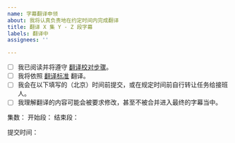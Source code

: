 ```yaml
---
name: 字幕翻译申领
about: 我将认真负责地在约定时间内完成翻译
title: 翻译 X 集 Y - Z 段字幕
labels: 翻译中
assignees: ''

---
```


<!--
请在下面 [] 中的空格替换为 x 表示您已知晓并同意。

- [x] 示例，这就是如何用 x 表示同意
-->

- [ ] 我已阅读并将遵守 [翻译校对步骤](https://github.com/Apollonyan/CS193p-Developing-Apps-for-iOS-Spring-2020/blob/master/CONTRIBUTING.md)。
- [ ] 我将依照 [翻译标准](./translation-style-guide.md) 翻译。
- [ ] 我会在以下填写的（北京）时间前提交，或在规定时间前自行转让任务给接班人。
- [ ] 我理解翻译的内容可能会被要求修改，甚至不被合并进入最终的字幕当中。

集数：
开始段：
结束段：
<!-- 请将结束段定在在句子自然结束的部分 -->
<!-- 注意：第一次最多申领翻译 50 段 -->
提交时间：
<!-- 建议不超过 3 天，最长不超过一周 -->
<!-- 请结合个人情况进行估时，我个人的翻译速度是每小时 50 段， -->
